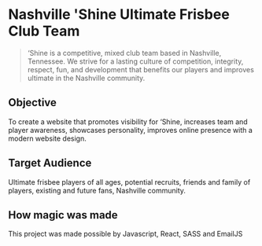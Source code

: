 # Nashville 'Shine Ultimate Frisbee Club Team
>‘Shine is a competitive, mixed club team based in Nashville, Tennessee. We strive for a lasting culture of competition, integrity, respect, fun, and development that benefits our players and improves ultimate in the Nashville community.

## Objective
To create a website that promotes visibility for ‘Shine, increases team and player awareness, showcases personality, improves online presence with a modern website design.

## Target Audience
Ultimate frisbee players of all ages, potential recruits, friends and family of players, existing and future fans, Nashville community.

## How magic was made
This project was made possible by Javascript, React, SASS and EmailJS
